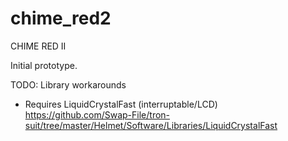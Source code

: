 # chime_red2
CHIME RED II

Initial prototype.

TODO: Library workarounds

* Requires LiquidCrystalFast (interruptable/LCD) https://github.com/Swap-File/tron-suit/tree/master/Helmet/Software/Libraries/LiquidCrystalFast
